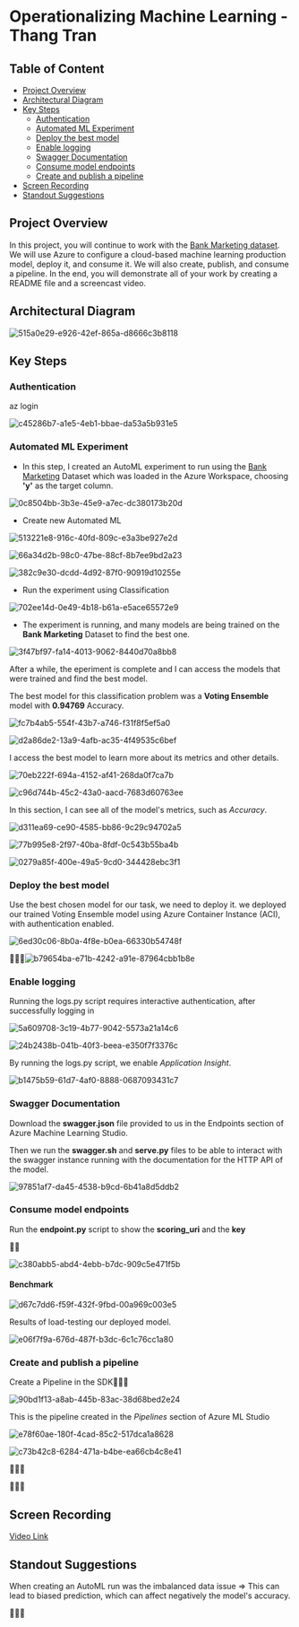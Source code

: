 # Operationalizing Machine Learning - Thang Tran

## Table of Content

* [Project Overview](#overview)
* [Architectural Diagram](#architectural-diagram)
* [Key Steps](#architectural-diagram)
  * [Authentication](#authentication)
  * [Automated ML Experiment](#automated-ml-experiment)
  * [Deploy the best model](#deploy-the-best-model)
  * [Enable logging](#enable-logging)
  * [Swagger Documentation](#swagger-documentation)
  * [Consume model endpoints](#consume-model-endpoints)
  * [Create and publish a pipeline](#create-and-publish-a-pipeline)
* [Screen Recording](#screen-recording)
* [Standout Suggestions](#standout-suggestions)

## Project Overview

In this project, you will continue to work with the [Bank Marketing dataset](https://automlsamplenotebookdata.blob.core.windows.net/automl-sample-notebook-data/bankmarketing_train.csv). We will use Azure to configure a cloud-based machine learning production model, deploy it, and consume it. We will also create, publish, and consume a pipeline. In the end, you will demonstrate all of your work by creating a README file and a screencast video.

## Architectural Diagram



![515a0e29-e926-42ef-865a-d8666c3b8118](file:///C:/Users/tranqt07/Pictures/Typedown/515a0e29-e926-42ef-865a-d8666c3b8118.png)



## Key Steps

### Authentication

az login

![c45286b7-a1e5-4eb1-bbae-da53a5b931e5](file:///C:/Users/tranqt07/Pictures/Typedown/c45286b7-a1e5-4eb1-bbae-da53a5b931e5.png)

### Automated ML Experiment

- In this step, I created an AutoML experiment to run using the [Bank Marketing](https://automlsamplenotebookdata.blob.core.windows.net/automl-sample-notebook-data/bankmarketing_train.csv) Dataset which was loaded in the Azure Workspace, choosing **'y'** as the target column.

![0c8504bb-3b3e-45e9-a7ec-dc380173b20d](file:///C:/Users/tranqt07/Pictures/Typedown/0c8504bb-3b3e-45e9-a7ec-dc380173b20d.png)



- Create new Automated ML
  
  

![513221e8-916c-40fd-809c-e3a3be927e2d](file:///C:/Users/tranqt07/Pictures/Typedown/513221e8-916c-40fd-809c-e3a3be927e2d.png)







![66a34d2b-98c0-47be-88cf-8b7ee9bd2a23](file:///C:/Users/tranqt07/Pictures/Typedown/66a34d2b-98c0-47be-88cf-8b7ee9bd2a23.png)

![382c9e30-dcdd-4d92-87f0-90919d10255e](file:///C:/Users/tranqt07/Pictures/Typedown/382c9e30-dcdd-4d92-87f0-90919d10255e.png)

- Run the experiment using Classification

![702ee14d-0e49-4b18-b61a-e5ace65572e9](file:///C:/Users/tranqt07/Pictures/Typedown/702ee14d-0e49-4b18-b61a-e5ace65572e9.png)

- The experiment is running, and many models are being trained on the **Bank Marketing** Dataset to find the best one.

![3f47bf97-fa14-4013-9062-8440d70a8bb8](file:///C:/Users/tranqt07/Pictures/Typedown/3f47bf97-fa14-4013-9062-8440d70a8bb8.png)

After a while, the eperiment is complete and I can access the models that were trained and find the best model.

The best model for this classification problem was a **Voting Ensemble** model with **0.94769** Accuracy.

![fc7b4ab5-554f-43b7-a746-f31f8f5ef5a0](file:///C:/Users/tranqt07/Pictures/Typedown/fc7b4ab5-554f-43b7-a746-f31f8f5ef5a0.png)



![d2a86de2-13a9-4afb-ac35-4f49535c6bef](file:///C:/Users/tranqt07/Pictures/Typedown/d2a86de2-13a9-4afb-ac35-4f49535c6bef.png)

I access the best model to learn more about its metrics and other details.

![70eb222f-694a-4152-af41-268da0f7ca7b](file:///C:/Users/tranqt07/Pictures/Typedown/70eb222f-694a-4152-af41-268da0f7ca7b.png)

![c96d744b-45c2-43a0-aacd-7683d60763ee](file:///C:/Users/tranqt07/Pictures/Typedown/c96d744b-45c2-43a0-aacd-7683d60763ee.png)

In this section, I can see all of the model's metrics, such as *Accuracy*.

![d311ea69-ce90-4585-bb86-9c29c94702a5](file:///C:/Users/tranqt07/Pictures/Typedown/d311ea69-ce90-4585-bb86-9c29c94702a5.png)



![77b995e8-2f97-40ba-8fdf-0c543b55ba4b](file:///C:/Users/tranqt07/Pictures/Typedown/77b995e8-2f97-40ba-8fdf-0c543b55ba4b.png)



![0279a85f-400e-49a5-9cd0-344428ebc3f1](file:///C:/Users/tranqt07/Pictures/Typedown/0279a85f-400e-49a5-9cd0-344428ebc3f1.png)

### Deploy the best model

Use the best chosen model for our task, we need to deploy it.  we deployed our trained Voting Ensemble model using Azure Container Instance (ACI), with authentication enabled.

![6ed30c06-8b0a-4f8e-b0ea-66330b54748f](file:///C:/Users/tranqt07/Pictures/Typedown/6ed30c06-8b0a-4f8e-b0ea-66330b54748f.png)

![b79654ba-e71b-4242-a91e-87964cbb1b8e](file:///C:/Users/tranqt07/Pictures/Typedown/b79654ba-e71b-4242-a91e-87964cbb1b8e.png)

### Enable logging

Running the logs.py script requires interactive authentication, after successfully logging in

![5a609708-3c19-4b77-9042-5573a21a14c6](file:///C:/Users/tranqt07/Pictures/Typedown/5a609708-3c19-4b77-9042-5573a21a14c6.png)

![24b2438b-041b-40f3-beea-e350f7f3376c](file:///C:/Users/tranqt07/Pictures/Typedown/24b2438b-041b-40f3-beea-e350f7f3376c.png)



By running the logs.py script, we enable *Application Insight*.

![b1475b59-61d7-4af0-8888-0687093431c7](file:///C:/Users/tranqt07/Pictures/Typedown/b1475b59-61d7-4af0-8888-0687093431c7.png)

### Swagger Documentation

Download the **swagger.json** file provided to us in the Endpoints section of Azure Machine Learning Studio.

Then we run the **swagger.sh** and **serve.py** files to be able to interact with the swagger instance running with the documentation for the HTTP API of the model.

![97851af7-da45-4538-b9cd-6b41a8d5ddb2](file:///C:/Users/tranqt07/Pictures/Typedown/97851af7-da45-4538-b9cd-6b41a8d5ddb2.png)

### Consume model endpoints

Run the **endpoint.py** script to show the **scoring_uri** and the **key** 



![c380abb5-abd4-4ebb-b7dc-909c5e471f5b](file:///C:/Users/tranqt07/Pictures/Typedown/c380abb5-abd4-4ebb-b7dc-909c5e471f5b.png)

#### Benchmark

![d67c7dd6-f59f-432f-9fbd-00a969c003e5](file:///C:/Users/tranqt07/Pictures/Typedown/d67c7dd6-f59f-432f-9fbd-00a969c003e5.png)

Results of load-testing our deployed model.

![e06f7f9a-676d-487f-b3dc-6c1c76cc1a80](file:///C:/Users/tranqt07/Pictures/Typedown/e06f7f9a-676d-487f-b3dc-6c1c76cc1a80.png)



### Create and publish a pipeline

Create a Pipeline in the SDK

![90bd1f13-a8ab-445b-83ac-38d68bed2e24](file:///C:/Users/tranqt07/Pictures/Typedown/90bd1f13-a8ab-445b-83ac-38d68bed2e24.png)

This is the pipeline created in the *Pipelines* section of Azure ML Studio

![e78f60ae-180f-4cad-85c2-517dca1a8628](file:///C:/Users/tranqt07/Pictures/Typedown/e78f60ae-180f-4cad-85c2-517dca1a8628.png)



![c73b42c8-6284-471a-b4be-ea66cb4c8e41](file:///C:/Users/tranqt07/Pictures/Typedown/c73b42c8-6284-471a-b4be-ea66cb4c8e41.png)





## Screen Recording

[Video Link](https://drive.google.com/file/d/1mHkeDEZ0JDpS-0Q5Ax1ooIWWqpbcWd6E/view?usp=drive_link)

<!--[Subtitles](https://drive.google.com/file/d/1urtaKvpkmQr-1t5N8SGM42FD4NZKKts_/view?usp=sharing)-->

## Standout Suggestions

When creating an AutoML run was the imbalanced data issue => This can lead to biased prediction, which can affect negatively the model's accuracy. 


